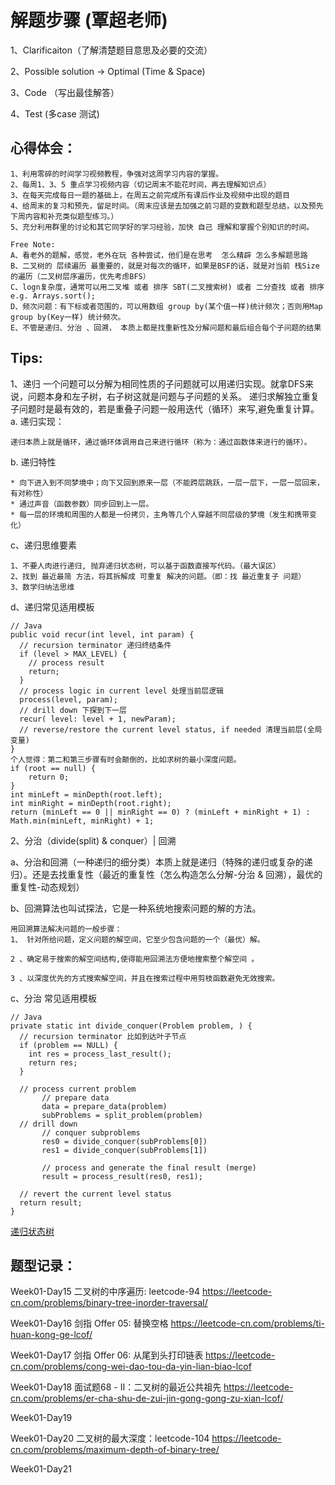 # 解题步骤 (覃超老师)
1、Clarificaiton（了解清楚题目意思及必要的交流）

2、Possible solution -> Optimal (Time & Space)

3、Code （写出最佳解答）

4、Test (多case 测试)

## 心得体会：

```
1、利用零碎的时间学习视频教程，争强对这周学习内容的掌握。
2、每周1、3、5 重点学习视频内容（切记周末不能花时间，再去理解知识点）
3、在每天完成每日一题的基础上，在周五之前完成所有课后作业及视频中出现的题目
4、给周末的复习和预先，留足时间。（周末应该是去加强之前习题的变数和题型总结，以及预先下周内容和补充类似题型练习。）
5、充分利用群里的讨论和其它同学好的学习经验，加快 自己 理解和掌握个别知识的时间。

Free Note:
A、看老外的题解，感觉，老外在玩 各种尝试，他们是在思考  怎么精辟 怎么多解题思路
B、二叉树的 层续遍历 最重要的，就是对每次的循环，如果是BSF的话，就是对当前 栈Size的遍历（二叉树层序遍历，优先考虑BFS）
C、logn复杂度，通常可以用二叉堆 或者 排序 SBT(二叉搜索树) 或者 二分查找 或者 排序 e.g. Arrays.sort();
D、频次问题：有下标或者范围的，可以用数组 group by(某个值一样)统计频次；否则用Map group by(Key一样) 统计频次。
E、不管是递归、分治 、回溯， 本质上都是找重新性及分解问题和最后组合每个子问题的结果
```

## Tips:
1、递归
  一个问题可以分解为相同性质的子问题就可以用递归实现。就拿DFS来说，问题本身和左子树，右子树这就是问题与子问题的关系。
  递归求解独立重复子问题时是最有效的，若是重叠子问题一般用迭代（循环）来写,避免重复计算。
a. 递归实现：
```
递归本质上就是循环，通过循环体调用自己来进行循环（称为：通过函数体来进行的循环）。
```
b. 递归特性
```
* 向下进入到不同梦境中；向下又回到原来一层（不能跨层跳跃，一层一层下，一层一层回来，有对称性）
* 通过声音（函数参数）同步回到上一层。
* 每一层的环境和周围的人都是一份拷贝，主角等几个人穿越不同层级的梦境（发生和携带变化）
```
c、递归思维要素
```
1、不要人肉进行递归, 抛弃递归状态树，可以基于函数直接写代码。（最大误区）
2、找到 最近最简 方法，将其拆解成 可重复 解决的问题。（即：找 最近重复子 问题）
3、数学归纳法思维

```
d、递归常见适用模板
```
// Java
public void recur(int level, int param) { 
  // recursion terminator 递归终结条件
  if (level > MAX_LEVEL) { 
    // process result 
    return; 
  }
  // process logic in current level 处理当前层逻辑
  process(level, param); 
  // drill down 下探到下一层
  recur( level: level + 1, newParam); 
  // reverse/restore the current level status, if needed 清理当前层(全局变量)
}
个人觉得：第二和第三步骤有时会颠倒的，比如求树的最小深度问题。
if (root == null) {
    return 0;
}
int minLeft = minDepth(root.left);
int minRight = minDepth(root.right);
return (minLeft == 0 || minRight == 0) ? (minLeft + minRight + 1) : Math.min(minLeft, minRight) + 1;
```
2、分治（divide(split) & conquer）| 回溯

a、分治和回溯（一种递归的细分类）本质上就是递归（特殊的递归或复杂的递归）。还是去找重复性（最近的重复性（怎么构造怎么分解-分治 & 回溯），最优的重复性-动态规划）

b、回溯算法也叫试探法，它是一种系统地搜索问题的解的方法。
```
用回溯算法解决问题的一般步骤：
1、 针对所给问题，定义问题的解空间，它至少包含问题的一个（最优）解。

2 、确定易于搜索的解空间结构,使得能用回溯法方便地搜索整个解空间 。

3 、以深度优先的方式搜索解空间，并且在搜索过程中用剪枝函数避免无效搜索。
```
c、分治 常见适用模板
```
// Java
private static int divide_conquer(Problem problem, ) {
  // recursion terminator 比如到达叶子节点
  if (problem == NULL) {
    int res = process_last_result();
    return res;     
  }
  
  // process current problem
       // prepare data 
       data = prepare_data(problem) 
       subProblems = split_problem(problem)
  // drill down
       // conquer subproblems
       res0 = divide_conquer(subProblems[0])
       res1 = divide_conquer(subProblems[1])

       // process and generate the final result (merge)
       result = process_result(res0, res1);
  
  // revert the current level status
  return result;
}
```
[递归状态树](split-conquer.png "split")

## 题型记录：
Week01-Day15
二叉树的中序遍历: leetcode-94
https://leetcode-cn.com/problems/binary-tree-inorder-traversal/

Week01-Day16
剑指 Offer 05: 替换空格 
https://leetcode-cn.com/problems/ti-huan-kong-ge-lcof/

Week01-Day17
剑指 Offer 06: 从尾到头打印链表
https://leetcode-cn.com/problems/cong-wei-dao-tou-da-yin-lian-biao-lcof

Week01-Day18
面试题68 - II：二叉树的最近公共祖先 
https://leetcode-cn.com/problems/er-cha-shu-de-zui-jin-gong-gong-zu-xian-lcof/

Week01-Day19

Week01-Day20
二叉树的最大深度：leetcode-104
https://leetcode-cn.com/problems/maximum-depth-of-binary-tree/

Week01-Day21



